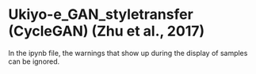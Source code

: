 # Ukiyo-e_GAN_styletransfer (CycleGAN) (Zhu et al., 2017)
 In the ipynb file, the warnings that show up during the display of samples can be ignored.
